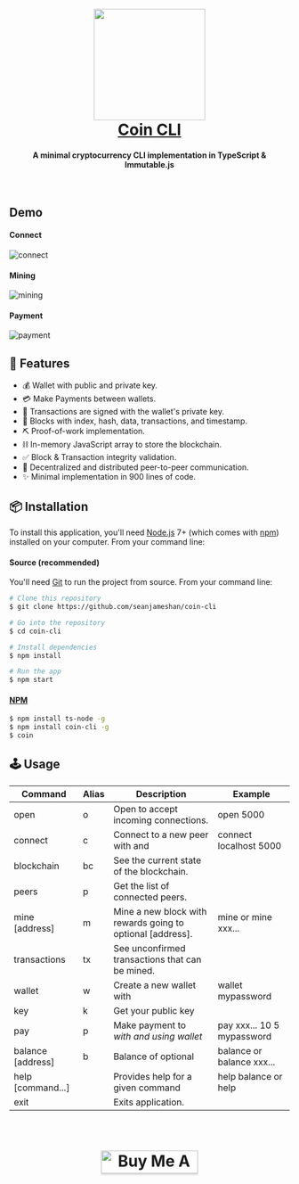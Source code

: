 <h1 align="center">
  <br>
  <a href="https://coindemo.io" rel="noopener noreferrer" target="_blank"><img src="https://raw.githubusercontent.com/seanjameshan/coin-cli/tree/master/media/logo.png" width="200"></a>
  <br>
    <a href="https://coindemo.io" rel="noopener noreferrer" target="_blank">Coin CLI</a>
  <br>
</h1>

<h4 align="center">A minimal cryptocurrency CLI implementation in TypeScript & Immutable.js</h4>

<br>

## Demo

#### Connect
![connect](https://raw.githubusercontent.com/seanjameshan/coin-cli/tree/master/media/demo/connect.gif)

#### Mining
![mining](https://raw.githubusercontent.com/seanjameshan/coin-cli/tree/master/media/demo/mine.png)

#### Payment
![payment](https://raw.githubusercontent.com/seanjameshan/coin-cli/tree/master/media/demo/pay.png)

## 🎉 Features
- 💰 Wallet with public and private key.
- 💳 Make Payments between wallets.
- 🔑 Transactions are signed with the wallet's private key.
- 🔗 Blocks with index, hash, data, transactions, and timestamp.
- ⛏ Proof-of-work implementation.
- ⛓ In-memory JavaScript array to store the blockchain.
- ✅ Block & Transaction integrity validation.
- 📡 Decentralized and distributed peer-to-peer communication.
- ✨ Minimal implementation in 900 lines of code.

## 📦 Installation

To install this application, you'll need
[Node.js](https://nodejs.org/en/download/) 7+ (which comes with
[npm](http://npmjs.com)) installed on your computer. From your command line:

#### Source (recommended)

You'll need [Git](https://git-scm.com) to run the project from source. From your
command line:

```bash
# Clone this repository
$ git clone https://github.com/seanjameshan/coin-cli

# Go into the repository
$ cd coin-cli

# Install dependencies
$ npm install

# Run the app
$ npm start
```

#### [NPM]() 
<!-- add npm link above -->
```bash
$ npm install ts-node -g
$ npm install coin-cli -g
$ coin
```

## 🕹️ Usage
| Command                                  | Alias | Description                                                               | Example                    |
|------------------------------------------|-------|---------------------------------------------------------------------------|----------------------------|
| open <port>                              | o     | Open <port> to accept incoming connections.                               | open 5000                  |
| connect <host> <port>                    | c     | Connect to a new peer with <host> and <peer>                              | connect localhost 5000     |
| blockchain                               | bc    | See the current state of the blockchain.                                  |                            |
| peers                                    | p     | Get the list of connected peers.                                          |                            |
| mine [address]                           | m     | Mine a new block with rewards going to optional [address].                | mine or mine xxx...        |
| transactions                             | tx    | See unconfirmed transactions that can be mined.                           |                            |
| wallet <password>                        | w     | Create a new wallet with <password>                                       | wallet mypassword          |
| key                                      | k     | Get your public key                                                       |                            |
| pay <address> <amount> <fee> <password>  | p     | Make payment to <address> with <amount> and <fee> using wallet <password> | pay xxx... 10 5 mypassword |
| balance [address]                        | b     | Balance of optional <address>                                             | balance or balance xxx...  |
| help [command...]                        |       | Provides help for a given command                                         | help balance or help       |
| exit                                     |       | Exits application.                                                        |                            |

<br>

<h1 align="center">
<a rel="noopener noreferrer" target="_blank" href="https://www.buymeacoffee.com/seanhan"><img src="https://www.buymeacoffee.com/assets/img/custom_images/orange_img.png" alt="Buy Me A Coffee" style="height: 41px !important;width: 174px !important;box-shadow: 0px 3px 2px 0px rgba(190, 190, 190, 0.5) !important;-webkit-box-shadow: 0px 3px 2px 0px rgba(190, 190, 190, 0.5) !important;" target="_blank"></a>
</h1>

<br>

